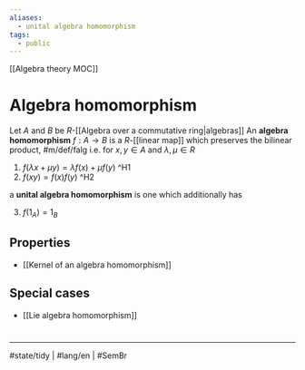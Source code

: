 ```yaml
---
aliases:
  - unital algebra homomorphism
tags:
  - public
---
```

[[Algebra theory MOC]]
# Algebra homomorphism

Let $A$ and $B$ be $R$-[[Algebra over a commutative ring|algebras]]
An **algebra homomorphism** $f : A \to B$ is a $R$-[[linear map]] which preserves the bilinear product, #m/def/falg 
i.e. for $x,y \in A$ and $\lambda,\mu \in R$
1. $f(\lambda x + \mu y)= \lambda f(x) + \mu f(y)$ ^H1
2. $f(xy)=f(x)f(y)$ ^H2

a **unital algebra homomorphism** is one which additionally has

3. $f(1_{A}) = 1_{B}$

## Properties

- [[Kernel of an algebra homomorphism]]

## Special cases

- [[Lie algebra homomorphism]]

#
---
#state/tidy  | #lang/en | #SemBr
